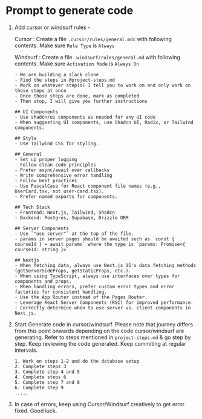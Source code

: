 # Prompt to generate code 

1. Add cursor or windsurf rules - 
    
    Cursor : Create a file `.cursor/rules/general.mdc` with following contents. Make sure `Rule Type` is `Always`

    Windsurf : Create a file `.windsurf/rules/general.md` with following contents. Make sure `Activation Mode` is `Always On`

    ```
    - We are building a slack clone
    - Find the steps in @project-steps.md
    - Work on whatever step(s) I tell you to work on and only work on those steps at once
    - Once those steps are done, mark as completed
    - Then stop, I will give you further instructions

    ## UI Components
    - Use shadcn/ui components as needed for any UI code
    - When suggesting UI components, use Shadcn UI, Radix, or Tailwind components.

    ## Style
    - Use Tailwind CSS for styling.

    ## General
    - Set up proper logging
    - Follow clean code principles
    - Prefer async/await over callbacks
    - Write comprehensive error handling
    - Follow best practices
    - Use PascalCase for React component file names (e.g., UserCard.tsx, not user-card.tsx).
    - Prefer named exports for components.

    ## Tech Stack
    - Frontend: Next.js, Tailwind, Shadcn
    - Backend: Postgres, Supabase, Drizzle ORM

    ## Server Components
    - Use `"use server"` at the top of the file.
    - params in server pages should be awaited such as `const { courseId } = await params` where the type is `params: Promise<{ courseId: string }>`

    ## Nextjs
    - When fetching data, always use Next.js 15's data fetching methods (getServerSideProps, getStaticProps, etc.).
    - When using TypeScript, always use interfaces over types for components and props.
    - When handling errors, prefer custom error types and error factories for consistent handling.
    - Use the App Router instead of the Pages Router.
    - Leverage React Server Components (RSC) for improved performance.
    - Correctly determine when to use server vs. client components in Next.js.
    ```
2. Start Generate code in cursor/windsurf. Please note that journey differs from this point onwards depending on the code cursor/windsurf are generating. Refer to steps mentioned in `project-steps.md` & go step by step. Keep reviewing the code generated. Keep commiting at regular intervals.
    ```
    1. Work on steps 1-2 and do the database setup
    2. Complete steps 3
    3. Complete step 4 and 5
    4. Complete steps 6
    5. Complete step 7 and 8
    6. Complete step 9
    .....
    ```
3. In case of errors, keep using Cursor/Windsurf creatively to get error fixed. Good luck.